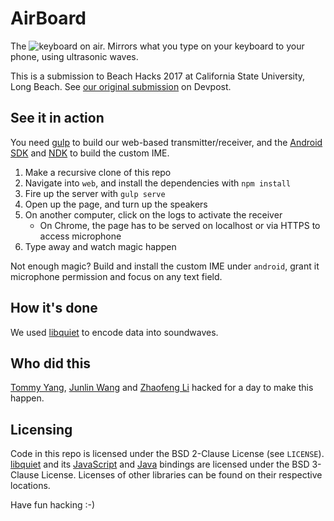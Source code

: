 # AirBoard
The ![keyboard](https://storage.googleapis.com/material-icons/external-assets/v4/icons/svg/ic_keyboard_black_24px.svg) on air. Mirrors what you type on your keyboard to your phone, using ultrasonic waves.

This is a submission to Beach Hacks 2017 at California State University, Long Beach. See [our original submission](https://devpost.com/software/airboard) on Devpost.

## See it in action
You need [gulp](http://gulpjs.com/) to build our web-based transmitter/receiver, and the [Android SDK](https://developer.android.com/studio/index.html) and [NDK](https://developer.android.com/ndk/index.html) to build the custom IME.

1. Make a recursive clone of this repo
2. Navigate into `web`, and install the dependencies with `npm install`
3. Fire up the server with `gulp serve`
4. Open up the page, and turn up the speakers
5. On another computer, click on the logs to activate the receiver
    - On Chrome, the page has to be served on localhost or via HTTPS to access microphone
5. Type away and watch magic happen

Not enough magic? Build and install the custom IME under `android`, grant it microphone permission and focus on any text field.

## How it's done
We used [libquiet](https://github.com/quiet/quiet) to encode data into soundwaves.

## Who did this
[Tommy Yang](https://github.com/M0gician), [Junlin Wang](https://github.com/IsThatYou) and [Zhaofeng Li](https://github.com/zhaofengli) hacked for a day to make this happen.

## Licensing
Code in this repo is licensed under the BSD 2-Clause License (see `LICENSE`). [libquiet](https://github.com/quiet/quiet/blob/master/LICENSE) and its [JavaScript](https://github.com/quiet/quiet-js/blob/master/LICENSE) and [Java](https://github.com/quiet/org.quietmodem.Quiet/blob/master/licenses/org.quietmodem.Quiet) bindings are licensed under the BSD 3-Clause License. Licenses of other libraries can be found on their respective locations.

Have fun hacking :-)
